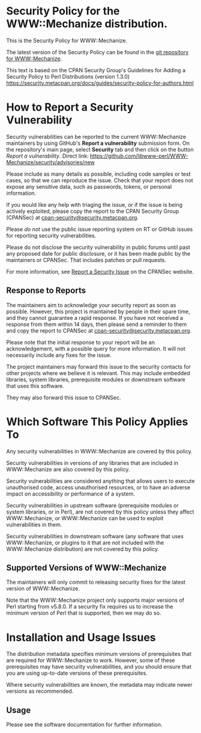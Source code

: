 # Security Policy for the WWW::Mechanize distribution.

This is the Security Policy for WWW::Mechanize.

The latest version of the Security Policy can be found in the
[git repository for WWW::Mechanize](https://github.com/libwww-perl/WWW-Mechanize/blob/master/SECURITY.md).

This text is based on the CPAN Security Group's Guidelines for Adding
a Security Policy to Perl Distributions (version 1.3.0)
https://security.metacpan.org/docs/guides/security-policy-for-authors.html

# How to Report a Security Vulnerability

Security vulnerabilities can be reported to the current WWW::Mechanize
maintainers by using GitHub's **Report a vulnerability** submission form.
On the repository's main page, select **Security** tab and then
click on the button *Report a vulnerability*.
Direct link: https://github.com/libwww-perl/WWW-Mechanize/security/advisories/new

Please include as many details as possible, including code samples
or test cases, so that we can reproduce the issue.  Check that your
report does not expose any sensitive data, such as passwords,
tokens, or personal information.

If you would like any help with triaging the issue, or if the issue
is being actively exploited, please copy the report to the CPAN
Security Group (CPANSec) at <cpan-security@security.metacpan.org>.

Please *do not* use the public issue reporting system on RT or
GitHub issues for reporting security vulnerabilities.

Please do not disclose the security vulnerability in public forums
until past any proposed date for public disclosure, or it has been
made public by the maintainers or CPANSec.  That includes patches or
pull requests.

For more information, see
[Report a Security Issue](https://security.metacpan.org/docs/report.html)
on the CPANSec website.

## Response to Reports

The maintainers aim to acknowledge your security report as soon as
possible.  However, this project is maintained by people in
their spare time, and they cannot guarantee a rapid response.  If you
have not received a response from them within 14 days, then
please send a reminder to them and copy the report to CPANSec at
<cpan-security@security.metacpan.org>.

Please note that the initial response to your report will be an
acknowledgement, with a possible query for more information.  It
will not necessarily include any fixes for the issue.

The project maintainers may forward this issue to the security
contacts for other projects where we believe it is relevant.  This
may include embedded libraries, system libraries, prerequisite
modules or downstream software that uses this software.

They may also forward this issue to CPANSec.

# Which Software This Policy Applies To

Any security vulnerabilities in WWW::Mechanize are covered by this policy.

Security vulnerabilities in versions of any libraries that are
included in WWW::Mechanize are also covered by this policy.

Security vulnerabilities are considered anything that allows users
to execute unauthorised code, access unauthorised resources, or to
have an adverse impact on accessibility or performance of a system.

Security vulnerabilities in upstream software (prerequisite modules
or system libraries, or in Perl), are not covered by this policy
unless they affect WWW::Mechanize, or WWW::Mechanize can
be used to exploit vulnerabilities in them.

Security vulnerabilities in downstream software (any software that
uses WWW::Mechanize, or plugins to it that are not included with the
WWW::Mechanize distribution) are not covered by this policy.

## Supported Versions of WWW::Mechanize

The maintainers will only commit to releasing security fixes for
the latest version of WWW::Mechanize.

Note that the WWW::Mechanize project only supports major versions of Perl
starting from v5.8.0.  If a security fix requires us to increase
the minimum version of Perl that is supported, then we may do so.

# Installation and Usage Issues

The distribution metadata specifies minimum versions of
prerequisites that are required for WWW::Mechanize to work.  However, some
of these prerequisites may have security vulnerabilities, and you
should ensure that you are using up-to-date versions of these
prerequisites.

Where security vulnerabilities are known, the metadata may indicate
newer versions as recommended.

## Usage

Please see the software documentation for further information.
